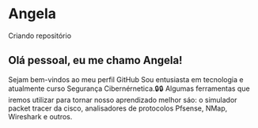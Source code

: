 # Angela
Criando repositório
## Olá pessoal, eu  me chamo Angela!
Sejam bem-vindos ao meu perfil GitHub
Sou entusiasta em tecnologia e atualmente curso Segurança Cibernérnetica.🔒:lock:
Algumas ferramentas que iremos  utilizar para tornar nosso aprendizado melhor sáo: o simulador packet tracer da cisco, analisadores de protocolos Pfsense, NMap, Wireshark e outros.
